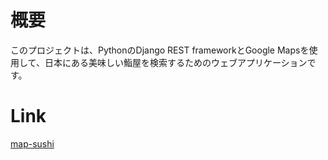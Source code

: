 # 概要

このプロジェクトは、PythonのDjango REST frameworkとGoogle Mapsを使用して、日本にある美味しい鮨屋を検索するためのウェブアプリケーションです。

# Link
[map-sushi](https://map.hellohiroto.com/)
